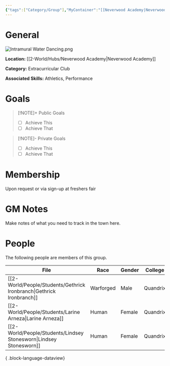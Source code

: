 ```yaml
---
{"tags":["Category/Group"],"MyContainer":"[[Neverwood Academy|Neverwood Academy]]","MyCategory":"Extracurricular Club","image":"Intramural Water Dancing.png","obsidianUIMode":"preview","leaders":null,"staff":null,"members":null,"initiates":null,"primary_contact":null,"Skill1":"Athletics","Skill2":"Performance","dg-publish":true,"dg-path":"World/Groups/Extracurricular Club/Intramural Water-Dancing Club.md","permalink":"/world/groups/extracurricular-club/intramural-water-dancing-club/","dgPassFrontmatter":true,"updated":"2025-09-29T12:51:56.000+01:00"}
---
```



# General

![Intramural Water Dancing.png](/img/user/z_Assets/Extracurriculars/Intramural%20Water%20Dancing.png)

**Location:** [[2-World/Hubs/Neverwood Academy\|Neverwood Academy]]

**Category:** Extracurricular Club

**Associated Skills:** Athletics, Performance

# Goals

> [!NOTE]+ Public Goals
> - [ ] Achieve This
> - [ ] Achieve That

> [!NOTE]- Private Goals
> - [ ] Achieve This
> - [ ] Achieve That

# Membership
Upon request or via sign-up at freshers fair

# GM Notes

Make notes of what you need to track in the town here. 


# People

The following people are members of this group.  


| File                                                                    | Race      | Gender | College  |
| ----------------------------------------------------------------------- | --------- | ------ | -------- |
| [[2-World/People/Students/Gethrick Ironbranch\|Gethrick Ironbranch]] | Warforged | Male   | Quandrix |
| [[2-World/People/Students/Larine Arneza\|Larine Arneza]]             | Human     | Female | Quandrix |
| [[2-World/People/Students/Lindsey Stonesworn\|Lindsey Stonesworn]]   | Human     | Female | Quandrix |

{ .block-language-dataview}
